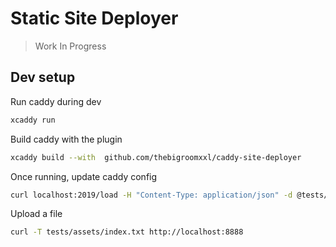# Static Site Deployer

> Work In Progress

## Dev setup

Run caddy during dev
```bash
xcaddy run
```

Build caddy with the plugin
```bash
xcaddy build --with  github.com/thebigroomxxl/caddy-site-deployer
```

Once running, update caddy config
```bash
curl localhost:2019/load -H "Content-Type: application/json" -d @tests/assets/config.json 
```

Upload a file
```bash
curl -T tests/assets/index.txt http://localhost:8888
```
